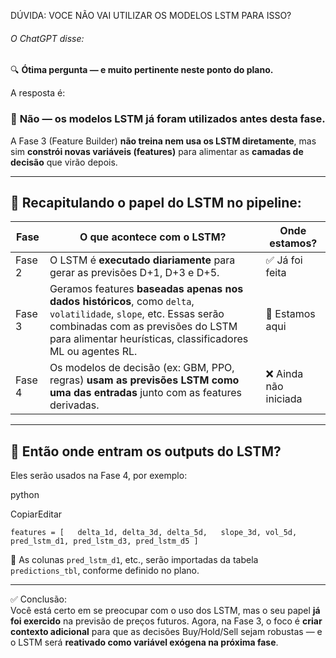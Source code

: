 DÚVIDA: VOCE NÃO VAI UTILIZAR OS MODELOS LSTM PARA ISSO?

###### O ChatGPT disse:

🔍 **Ótima pergunta — e muito pertinente neste ponto do plano.**

A resposta é:

### 🧠 **Não — os modelos LSTM já foram utilizados antes desta fase.**

A Fase 3 (Feature Builder) **não treina nem usa os LSTM diretamente**, mas sim **constrói novas variáveis (features)** para alimentar as **camadas de decisão** que virão depois.

---

## 🔁 Recapitulando o papel do LSTM no pipeline:

|Fase|O que acontece com o LSTM?|Onde estamos?|
|---|---|---|
|Fase 2|O LSTM é **executado diariamente** para gerar as previsões D+1, D+3 e D+5.|✅ Já foi feita|
|Fase 3|Geramos features **baseadas apenas nos dados históricos**, como `delta`, `volatilidade`, `slope`, etc. Essas serão combinadas com as previsões do LSTM para alimentar heurísticas, classificadores ML ou agentes RL.|📍 Estamos aqui|
|Fase 4|Os modelos de decisão (ex: GBM, PPO, regras) **usam as previsões LSTM como uma das entradas** junto com as features derivadas.|❌ Ainda não iniciada|

---

## 🧩 Então onde entram os outputs do LSTM?

Eles serão usados na Fase 4, por exemplo:

python

CopiarEditar

`features = [   delta_1d, delta_3d, delta_5d,   slope_3d, vol_5d,   pred_lstm_d1, pred_lstm_d3, pred_lstm_d5 ]`

📌 As colunas `pred_lstm_d1`, etc., serão importadas da tabela `predictions_tbl`, conforme definido no plano.

---

✅ Conclusão:  
Você está certo em se preocupar com o uso dos LSTM, mas o seu papel **já foi exercido** na previsão de preços futuros. Agora, na Fase 3, o foco é **criar contexto adicional** para que as decisões Buy/Hold/Sell sejam robustas — e o LSTM será **reativado como variável exógena na próxima fase**.